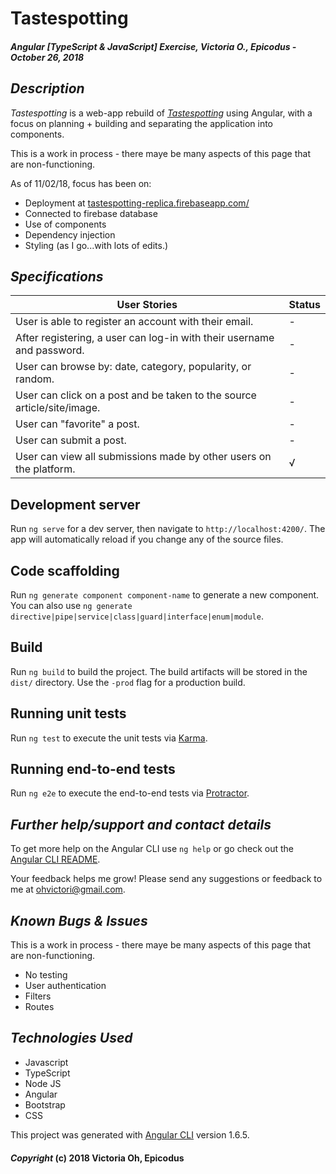 # Tastespotting
##### Angular [TypeScript & JavaScript] Exercise, Victoria O., Epicodus - October 26, 2018

## *Description*
_Tastespotting_ is a web-app rebuild of _[Tastespotting](http://www.tastespotting.com/)_ using Angular, with a focus on planning + building and separating the application into components.

This is a work in process - there maye be many aspects of this page that are non-functioning.

As of 11/02/18, focus has been on:
* Deployment at [tastespotting-replica.firebaseapp.com/](https://tastespotting-replica.firebaseapp.com/)
* Connected to firebase database
* Use of components
* Dependency injection
* Styling (as I go...with lots of edits.)


## *Specifications*
| User Stories | Status |
|-------------|-------------|
|User is able to register an account with their email.| - |
|After registering, a user can log-in with their username and password.| - |
|User can browse by: date, category, popularity, or random.| - |
|User can click on a post and be taken to the source article/site/image.| - |
|User can "favorite" a post.| - |
|User can submit a post.| - |
|User can view all submissions made by other users on the platform.| √ |

## Development server

Run `ng serve` for a dev server, then navigate to `http://localhost:4200/`. The app will automatically reload if you change any of the source files.


## Code scaffolding

Run `ng generate component component-name` to generate a new component. You can also use `ng generate directive|pipe|service|class|guard|interface|enum|module`.

## Build

Run `ng build` to build the project. The build artifacts will be stored in the `dist/` directory. Use the `-prod` flag for a production build.

## Running unit tests

Run `ng test` to execute the unit tests via [Karma](https://karma-runner.github.io).

## Running end-to-end tests

Run `ng e2e` to execute the end-to-end tests via [Protractor](http://www.protractortest.org/).

## *Further help/support and contact details*
To get more help on the Angular CLI use `ng help` or go check out the [Angular CLI README](https://github.com/angular/angular-cli/blob/master/README.md).

Your feedback helps me grow! Please send any suggestions or feedback to me at ohvictori@gmail.com.

## *Known Bugs & Issues*
This is a work in process - there maye be many aspects of this page that are non-functioning.

* No testing
* User authentication
* Filters
* Routes


## *Technologies Used*
* Javascript
* TypeScript
* Node JS
* Angular
* Bootstrap
* CSS

This project was generated with [Angular CLI](https://github.com/angular/angular-cli) version 1.6.5.

#### *Copyright* (c) 2018 Victoria Oh, Epicodus